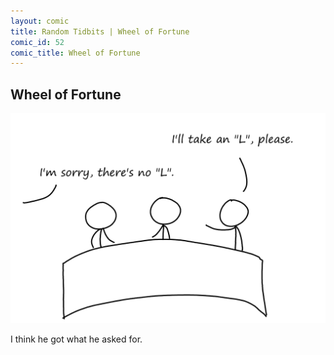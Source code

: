 ```yaml
---
layout: comic
title: Random Tidbits | Wheel of Fortune
comic_id: 52
comic_title: Wheel of Fortune
---
```


## Wheel of Fortune

<img id="img52" src="/assets/images/52.png">

I think he got what he asked for.

